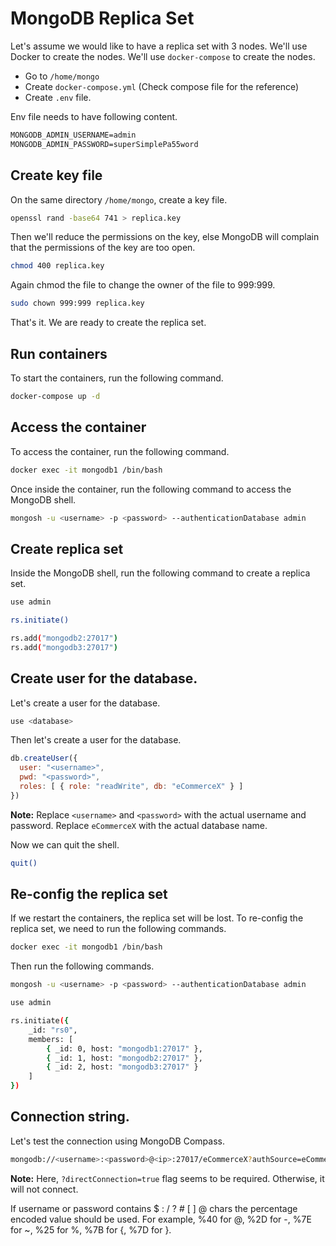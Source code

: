 # MongoDB Replica Set

Let's assume we would like to have a replica set with 3 nodes. We'll use Docker to create the nodes. We'll use `docker-compose` to create the nodes.

- Go to `/home/mongo`
- Create `docker-compose.yml` (Check compose file for the reference)
- Create `.env` file.

Env file needs to have following content.

```txt
MONGODB_ADMIN_USERNAME=admin
MONGODB_ADMIN_PASSWORD=superSimplePa55word
```

## Create key file

On the same directory `/home/mongo`, create a key file. 

```sh
openssl rand -base64 741 > replica.key
```

Then we'll reduce the permissions on the key, else MongoDB will complain that the permissions of the key are too open.

```sh
chmod 400 replica.key
```
Again chmod the file to change the owner of the file to 999:999.

```sh
sudo chown 999:999 replica.key
```

That's it. We are ready to create the replica set.

## Run containers

To start the containers, run the following command.

```sh
docker-compose up -d
```

## Access the container

To access the container, run the following command.

```sh
docker exec -it mongodb1 /bin/bash
```

Once inside the container, run the following command to access the MongoDB shell.

```sh
mongosh -u <username> -p <password> --authenticationDatabase admin
```

## Create replica set

Inside the MongoDB shell, run the following command to create a replica set.

```sh
use admin

rs.initiate()

rs.add("mongodb2:27017")
rs.add("mongodb3:27017")
```

## Create user for the database.

Let's create a user for the database.

```sh
use <database>
```

Then let's create a user for the database.

```js
db.createUser({
  user: "<username>",
  pwd: "<password>",
  roles: [ { role: "readWrite", db: "eCommerceX" } ]
})
``` 

**Note:** Replace `<username>` and `<password>` with the actual username and password. Replace `eCommerceX` with the actual database name.

Now we can quit the shell.

```sh
quit()
```

## Re-config the replica set

If we restart the containers, the replica set will be lost. To re-config the replica set, we need to run the following commands.

```sh
docker exec -it mongodb1 /bin/bash
```

Then run the following commands.

```sh
mongosh -u <username> -p <password> --authenticationDatabase admin
```

```sh
use admin

rs.initiate({
	_id: "rs0",
	members: [
		{ _id: 0, host: "mongodb1:27017" },
		{ _id: 1, host: "mongodb2:27017" },
		{ _id: 2, host: "mongodb3:27017" }
	]
})
```

## Connection string.

Let's test the connection using MongoDB Compass.

```sh
mongodb://<username>:<password>@<ip>:27017/eCommerceX?authSource=eCommerceX&replicaSet=rs0&retryWrites=true&directConnection=true
```

**Note:** Here, `?directConnection=true` flag seems to be required. Otherwise, it will not connect.

If username or password contains $ : / ? # [ ] @ chars the percentage encoded value should be used. For example, %40 for @, %2D for -, %7E for ~, %25 for %, %7B for {, %7D for }.

